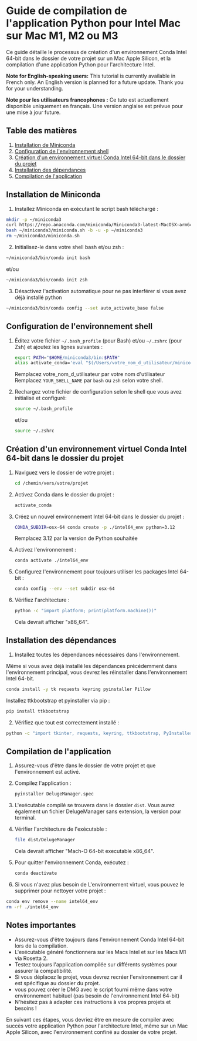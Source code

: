 # Guide de compilation de l'application Python pour Intel Mac sur Mac M1, M2 ou M3

Ce guide détaille le processus de création d'un environnement Conda Intel 64-bit dans le dossier de votre projet sur un Mac Apple Silicon, et la compilation d'une application Python pour l'architecture Intel.

**Note for English-speaking users:**
This tutorial is currently available in French only. An English version is planned for a future update. Thank you for your understanding.

**Note pour les utilisateurs francophones :**
Ce tuto est actuellement disponible uniquement en français. Une version anglaise est prévue pour une mise à jour future.

## Table des matières

1. [Installation de Miniconda](#installation-de-miniconda)
2. [Configuration de l'environnement shell](#configuration-de-lenvironnement-shell)
3. [Création d'un environnement virtuel Conda Intel 64-bit dans le dossier du projet](#création-dun-environnement-conda-intel-64-bit-dans-le-dossier-du-projet)
4. [Installation des dépendances](#installation-des-dépendances)
5. [Compilation de l'application](#compilation-de-lapplication)

## Installation de Miniconda

1. Installez Miniconda en exécutant le script bash téléchargé :

```bash
mkdir -p ~/miniconda3
curl https://repo.anaconda.com/miniconda/Miniconda3-latest-MacOSX-arm64.sh -o ~/miniconda3/miniconda.sh
bash ~/miniconda3/miniconda.sh -b -u -p ~/miniconda3
rm ~/miniconda3/miniconda.sh
```

2. Initialisez-le dans votre shell bash et/ou zsh :

```bash
~/miniconda3/bin/conda init bash
```

et/ou

```bash
~/miniconda3/bin/conda init zsh
```

3. Désactivez l'activation automatique pour ne pas interférer si vous avez déjà installé python

```bash
~/miniconda3/bin/conda config --set auto_activate_base false
```

## Configuration de l'environnement shell

1. Éditez votre fichier `~/.bash_profile` (pour Bash) et/ou `~/.zshrc` (pour Zsh) et ajoutez les lignes suivantes :

   ```bash
   export PATH="$HOME/miniconda3/bin:$PATH"
   alias activate_conda='eval "$(/Users/votre_nom_d_utilisateur/miniconda3/bin/conda shell.YOUR_SHELL_NAME hook)"'
   ```

   Remplacez votre_nom_d_utilisateur par votre nom d'utilisateur
   Remplacez `YOUR_SHELL_NAME` par `bash` ou `zsh` selon votre shell.

2. Rechargez votre fichier de configuration selon le shell que vous avez initialisé et configuré:

   ```bash
   source ~/.bash_profile
   ```

   et/ou

   ```bash
   source ~/.zshrc
   ```

## Création d'un environnement virtuel Conda Intel 64-bit dans le dossier du projet

1. Naviguez vers le dossier de votre projet :

   ```bash
   cd /chemin/vers/votre/projet
   ```

2. Activez Conda dans le dossier du projet :

   ```bash
   activate_conda
   ```

3. Créez un nouvel environnement Intel 64-bit dans le dossier du projet :

   ```bash
   CONDA_SUBDIR=osx-64 conda create -p ./intel64_env python=3.12
   ```

   Remplacez 3.12 par la version de Python souhaitée

4. Activez l'environnement :

   ```bash
   conda activate ./intel64_env
   ```

5. Configurez l'environnement pour toujours utiliser les packages Intel 64-bit :

   ```bash
   conda config --env --set subdir osx-64
   ```

6. Vérifiez l'architecture :

   ```bash
   python -c "import platform; print(platform.machine())"
   ```

   Cela devrait afficher "x86_64".

## Installation des dépendances

1. Installez toutes les dépendances nécessaires dans l'environnement.

Même si vous avez déjà installé les dépendances précédemment dans l'environnement principal, vous devrez les réinstaller dans l'environnement Intel 64-bit.

```bash
conda install -y tk requests keyring pyinstaller Pillow
```

Installez ttkbootstrap et pyinstaller via pip :

```bash
pip install ttkbootstrap
```

2. Vérifiez que tout est correctement installé :

```bash
python -c "import tkinter, requests, keyring, ttkbootstrap, PyInstaller; print('Tout est installé correctement!')"
```

## Compilation de l'application

1. Assurez-vous d'être dans le dossier de votre projet et que l'environnement est activé.

2. Compilez l'application :

   ```bash
   pyinstaller DelugeManager.spec
   ```

3. L'exécutable compilé se trouvera dans le dossier `dist`. Vous aurez également un fichier DelugeManager sans extension, la version pour terminal.

4. Vérifier l'architecture de l'exécutable :

   ```bash
   file dist/DelugeManager
   ```

   Cela devrait afficher "Mach-O 64-bit executable x86_64".

5. Pour quitter l'environnement Conda, exécutez :

   ```bash
   conda deactivate
   ```

6. Si vous n'avez plus besoin de L'environnement virtuel, vous pouvez le supprimer pour nettoyer votre projet :

```bash
conda env remove --name intel64_env
rm -rf ./intel64_env
```

## Notes importantes

- Assurez-vous d'être toujours dans l'environnement Conda Intel 64-bit lors de la compilation.
- L'exécutable généré fonctionnera sur les Macs Intel et sur les Macs M1 via Rosetta 2.
- Testez toujours l'application compilée sur différents systèmes pour assurer la compatibilité.
- Si vous déplacez le projet, vous devrez recréer l'environnement car il est spécifique au dossier du projet.
- vous pouvez créer le DMG avec le script fourni même dans votre environnement habituel (pas besoin de l'environnement Intel 64-bit)
- N'hésitez pas à adapter ces instructions à vos propres projets et besoins !

En suivant ces étapes, vous devriez être en mesure de compiler avec succès votre application Python pour l'architecture Intel, même sur un Mac Apple Silicon, avec l'environnement confiné au dossier de votre projet.
